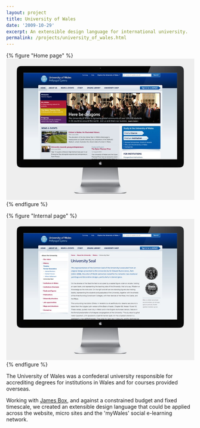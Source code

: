 ```yaml
---
layout: project
title: University of Wales
date: '2009-10-29'
excerpt: An extensible design language for international university.
permalink: /projects/university_of_wales.html
---
```

{% figure "Home page" %}
![](/assets/images/projects/university_of_wales/0.jpg)
{% endfigure %}

{% figure "Internal page" %}
![](/assets/images/projects/university_of_wales/1.jpg)
{% endfigure %}

The University of Wales was a confederal university responsible for accrediting degrees for institutions in Wales and for courses provided overseas.

Working with [James Box][1], and against a constrained budget and fixed timescale, we created an extensible design language that could be applied across the website, micro sites and the 'myWales' social e-learning network.

[1]: http://clearleft.com/is/james-box/